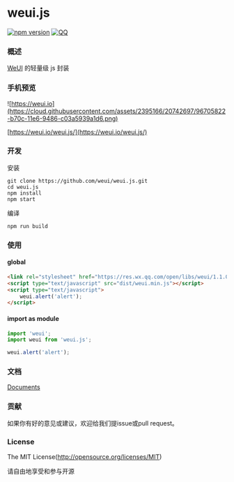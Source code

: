 weui.js
=====

[![npm version](https://img.shields.io/npm/v/weui.js.svg)](https://www.npmjs.org/package/weui.js/)
[![QQ](http://pub.idqqimg.com/wpa/images/group.png)](http://jq.qq.com/?_wv=1027&k=413HLfV)


### 概述

[WeUI](https://github.com/weui/weui.git) 的轻量级 js 封装


### 手机预览

![https://weui.io](https://cloud.githubusercontent.com/assets/2395166/20742697/96705822-b70c-11e6-9486-c03a5939a1d6.png)

[https://weui.io/weui.js/](https://weui.io/weui.js/)


### 开发

安装

```shell
git clone https://github.com/weui/weui.js.git
cd weui.js
npm install
npm start
```

编译

```shell
npm run build
```


### 使用

#### global 

```html
<link rel="stylesheet" href="https://res.wx.qq.com/open/libs/weui/1.1.0/weui.min.css">
<script type="text/javascript" src="dist/weui.min.js"></script>
<script type="text/javascript">
    weui.alert('alert');
</script>
```

#### import as module

```javascript
import 'weui';
import weui from 'weui.js';

weui.alert('alert');
```

### 文档

[Documents](https://github.com/weui/weui.js/tree/master/docs/README.md)

### 贡献

如果你有好的意见或建议，欢迎给我们提issue或pull request。

### License
The MIT License(http://opensource.org/licenses/MIT)

请自由地享受和参与开源
